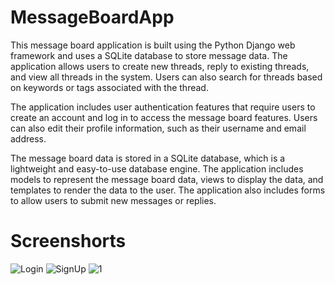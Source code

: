 # MessageBoardApp

This message board application is built using the Python Django web framework and uses a SQLite database to store message data. 
The application allows users to create new threads, reply to existing threads, and view all threads in the system. Users can 
also search for threads based on keywords or tags associated with the thread.

The application includes user authentication features that require users to create an account and log in to access the message 
board features. Users can also edit their profile information, such as their username and email address.

The message board data is stored in a SQLite database, which is a lightweight and easy-to-use database engine. The application 
includes models to represent the message board data, views to display the data, and templates to render the data to the user. 
The application also includes forms to allow users to submit new messages or replies.

# Screenshorts
![Login](https://user-images.githubusercontent.com/103770049/236622119-63e16090-7bdd-4266-9471-9d9c4f15d557.PNG)
![SignUp](https://user-images.githubusercontent.com/103770049/236622133-ce206c68-ac19-4285-8f08-a1ae21327dc4.PNG)
![1](https://user-images.githubusercontent.com/103770049/236622149-35b7dcbc-03bc-4353-bf7f-d2f8f6be919e.PNG)

